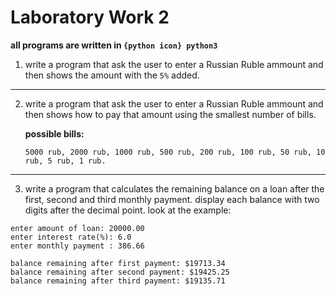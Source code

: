
# Laboratory Work 2

**all programs are written in `{python icon} python3`**

1. write a program that ask the user to enter a Russian Ruble ammount and then shows the amount with the `5%` added.
---

2. write a program that ask the user to enter a Russian Ruble ammount and then shows how to pay that amount using the smallest number of bills. 

    **possible bills:**

    `5000 rub, 2000 rub, 1000 rub, 500 rub, 200 rub, 100 rub, 50 rub, 10 rub, 5 rub, 1 rub.`

---

3. write a program that calculates the remaining balance on a loan after the first, second and third monthly payment. display each balance with two digits after the decimal point. look at the example:

```
enter amount of loan: 20000.00
enter interest rate(%): 6.0
enter monthly payment : 386.66

balance remaining after first payment: $19713.34
balance remaining after second payment: $19425.25
balance remaining after third payment: $19135.71
```

